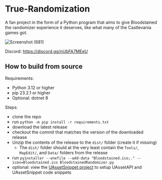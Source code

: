 # True-Randomization

A fan project in the form of a Python program that aims to give Bloodstained the randomizer experience it deserves, like what many of the Castlevania games got.

![Screenshot (681)](https://github.com/Lakifume/True-Randomization/assets/56451477/8b532e1b-fd58-4738-bf9f-d58a666eebf6)

Discord: https://discord.gg/nUbFA7MEeU

## How to build from source

Requirements:
* Python 3.12 or higher
* pip 23.2.1 or higher
* Optional: dotnet 8

Steps:
* clone the repo
* run `python -m pip install -r requirements.txt`
* download the latest release
* checkout the commit that matches the version of the downloaded release
* Unzip the contents of the release to the `dist/` folder (create it if missing)
  * The `dist/` folder should at the very least contain the `Tools/`, `MapEdit/`, and `Data/` folders from the release
* run `pyinstaller --onefile --add-data "Bloodstained.ico;." --icon=Bloodstained.ico BloodstainedRandomizer.py`
* optional: view the [UAssetSnippet project](SnippetSrc/README.md) to setup UAssetAPI and UAssetSnippet code snippets